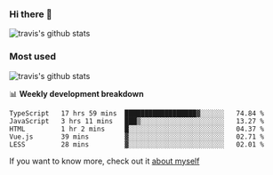 ### Hi there 👋

<!--
**HondryTravis/HondryTravis** is a ✨ _special_ ✨ repository because its `README.md` (this file) appears on your GitHub profile.

Here are some ideas to get you started:

- 🔭 I’m currently working on ...
- 🌱 I’m currently learning ...
- 👯 I’m looking to collaborate on ...
- 🤔 I’m looking for help with ...
- 💬 Ask me about ...
- 📫 How to reach me: ...
- 😄 Pronouns: ...
- ⚡ Fun fact: ...
-->

![travis's github stats](https://github-readme-stats.vercel.app/api?username=HondryTravis&hide_title=true&hide=stars)
### Most used
![travis's github stats](https://github-readme-stats.anuraghazra1.vercel.app/api/top-langs/?username=HondryTravis&layout=compact&hide_title=true)

📊 **Weekly development breakdown**

<!--START_SECTION:waka-->
```text
TypeScript   17 hrs 59 mins  ██████████████████▓░░░░░░   74.84 % 
JavaScript   3 hrs 11 mins   ███▒░░░░░░░░░░░░░░░░░░░░░   13.27 % 
HTML         1 hr 2 mins     █░░░░░░░░░░░░░░░░░░░░░░░░   04.37 % 
Vue.js       39 mins         ▓░░░░░░░░░░░░░░░░░░░░░░░░   02.71 % 
LESS         28 mins         ▓░░░░░░░░░░░░░░░░░░░░░░░░   02.01 % 
```
<!--END_SECTION:waka-->

If you want to know more, check out it [about myself](https://hondrytravis.github.io/)
